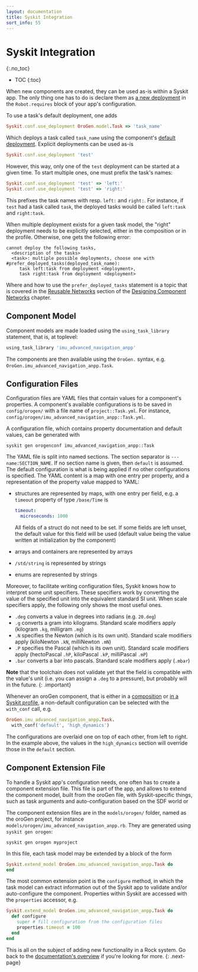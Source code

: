 ```yaml
---
layout: documentation
title: Syskit Integration
sort_info: 55
---
```


# Syskit Integration
{:.no_toc}

- TOC
{:toc}

When new components are created, they can be used as-is within a Syskit app.
The only thing one has to do is declare them as [a new
deployment](../basics/deployment.html#use_deployment) in the `Robot.requires`
block of your app's configuration.

To use a task's default deployment, one adds

~~~ ruby
Syskit.conf.use_deployment OroGen.model.Task => 'task_name'
~~~

Which deploys a task called `task_name` using the component's [default
deployment](deployment.html#default). Explicit deployments can be used as-is

~~~ ruby
Syskit.conf.use_deployment 'test'
~~~

However, this way, only one of the `test` deployment can be started at a given
time. To start multiple ones, one must prefix the task's names:

~~~ ruby
Syskit.conf.use_deployment 'test' => 'left:'
Syskit.conf.use_deployment 'test' => 'right:'
~~~

This prefixes the task names with resp. `left:` and `right:`. For instance, if
`test` had a task called `task`, the deployed tasks would be called `left:task`
and `right:task`.

When multiple deployment exists for a given task model, the "right" deployment
needs to be explicitly selected, either in the composition or in the profile. Otherwise,
one gets the following error:

~~~
cannot deploy the following tasks,
  <description of the tasks>
  <task>: multiple possible deployments, choose one with #prefer_deployed_tasks(deployed_task_name):
     task left:task from deployment <deployment>,
     task right:task from deployment <deployment>
~~~

Where and how to use the `prefer_deployed_tasks` statement is a topic that is
covered in the [Reusable
Networks](../component_networks/reusable_networks.html#deployments) section of the
[Designing Component Networks](../component_networks) chapter.

## Component Model

Component models are made loaded using the `using_task_library` statement, that is, at toplevel:

~~~ ruby
using_task_library 'imu_advanced_navigation_anpp'
~~~

The components are then available using the `OroGen.` syntax, e.g. `OroGen.imu_advanced_navigation_anpp.Task`.

## Configuration Files

Configuration files are YAML files that contain values for a component's
properties. A component's available configurations is to be saved in
`config/orogen/` with a file name of `project::Task.yml`. For instance,
`config/orogen/imu_advanced_navigation_anpp::Task.yml`.

A configuration file, which contains property documentation and default values,
can be generated with

~~~
syskit gen orogenconf imu_advanced_navigation_anpp::Task
~~~

The YAML file is split into named sections. The section separator is `---
name:SECTION_NAME`. If no section name is given, then `default` is assumed. The
default configuration is what is being applied if no other configurations is
specified. The YAML content is a map with one entry per property, and a
representation of the property value mapped to YAML:

- structures are represented by maps, with one entry per field, e.g. a
  `timeout` property of type `/base/Time` is

  ~~~ yaml
  timeout:
    microseconds: 1000
  ~~~

  All fields of a struct do not need to be set. If some fields are left unset,
  the default value for this field will be used (default value being the value
  written at initialization by the component)
- arrays and containers are represented by arrays
- `/std/string` is represented by strings
- enums are represented by strings

Moreover, to facilitate writing configuration files, Syskit knows how to
interpret some unit specifiers. These specifiers work by converting the
value of the specified unit into the equivalent standard SI unit. When scale
specifiers apply, the following only shows the most useful ones.

- `.deg` converts a value in degrees into radians (e.g. `20.deg`)
- `.g` converts a gram into kilograms. Standard scale modifiers apply (kilogram
  `.kg`, milligram `.mg`)
- `.N` specifies the Newton (which is its own unit). Standard scale modifiers
  apply (kiloNewton `.kN`, milliNewton `.mN`)
- `.P` specifies the Pascal (which is its own unit). Standard scale modifiers
  apply (hectoPascal `.hP`, kiloPascal `.kP`, milliPascal `.mP`)
- `.bar` converts a bar into pascals. Standard scale modifiers apply (`.mbar`)

**Note** that the toolchain does not validate yet that the field is compatible with
the value's unit (i.e. you can assign a `.deg` to a pressure), but probably will in
the future.
{: .important}

Whenever an oroGen component, that is either in a
[composition](../basics/composition.html) or [in a Syskit
profile](../basics/devices.html), a non-default configuration can be selected
with the `with_conf` call, e.g.

~~~ ruby
OroGen.imu_advanced_navigation_anpp.Task.
  with_conf('default', 'high_dynamics')
~~~

The configurations are overlaid one on top of each other, from left to right.
In the example above, the values in the `high_dynamics` section will override
those in the `default` section.

## Component Extension File

To handle a Syskit app's configuration needs, one often has to create a
component extension file. This file is part of the app, and allows to extend
the component model, built from the oroGen file, with Syskit-specific things, such
as task arguments and auto-configuration based on the SDF world or 

The component extension files are in the `models/orogen/` folder, named as the
oroGen project, for instance `models/orogen/imu_advanced_navigation_anpp.rb`. They are generated
using `syskit gen orogen`:

~~~
syskit gen orogen myproject
~~~

In this file, each task model may be extended by a block of the form

~~~ ruby
Syskit.extend_model OroGen.imu_advanced_navigation_anpp.Task do
end
~~~

The most common extension point is the `configure` method, in which the task model
can extract information out of the Syskit app to validate and/or auto-configure
the component. Properties within Syskit are accessed with the `properties` accessor, e.g.

~~~ ruby
Syskit.extend_model OroGen.imu_advanced_navigation_anpp.Task do
  def configure
    super # fill configuration from the configuration files
    properties.timeout = 100
  end
end
~~~

This is all on the subject of adding new functionality in a Rock system. Go
back to the [documentation's overview](../index.html#how_to_read) if you're
looking for more.
{: .next-page}

